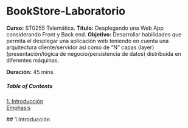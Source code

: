 # BookStore-Laboratorio

**Curso:** ST0255 Telemática. 
**Título:** Desplegando una Web App considerando Front y Back end. 
**Objetivo:** Desarrollar habilidades que permita el desplegar una aplicación web teniendo en cuenta una arquitectura cliente/servidor así como de “N” capas (layer) (presentación/lógica de negocio/persistencia de datos) distribuida en diferentes máquinas.  

**Duración:** 45 mins.

##### Table of Contents  
[1. Introducción](#1.Introducción)  
[Emphasis](#emphasis)  
 
<a name="1.Intruducción"/>
## 1.Introducción
